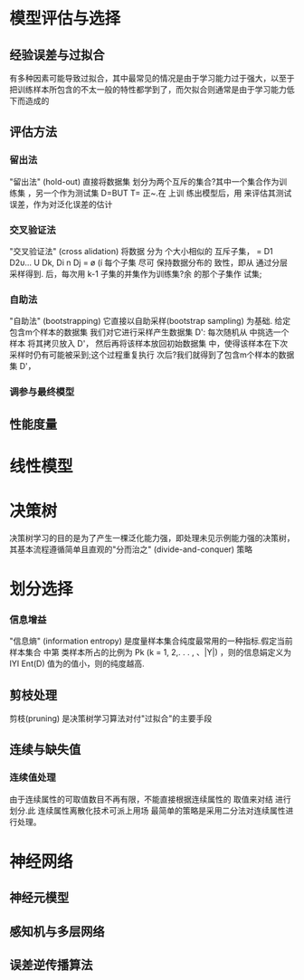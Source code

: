 # 模型评估与选择
## 经验误差与过拟合
有多种因素可能导致过拟合，其中最常见的情况是由于学习能力过于强大，以至于把训练样本所包含的不太一般的特性都学到了，而欠拟合则通常是由于学习能力低下而造成的
## 评估方法
### 留出法
"留出法" (hold-out) 直接将数据集 划分为两个互斥的集合?其中一个集合作为训练集 ，另一个作为测试集 D=BUT T= 正~.在 上训
练出模型后，用 来评估其测试误差，作为对泛化误差的估计
### 交叉验证法
"交叉验证法" (cross alidation) 将数据 分为 个大小相似的
互斥子集， = D1 D2υ... U Dk, Di n Dj = ø (í 每个子集
尽可 保持数据分布的 致性，即从 通过分层采样得到. 后，每次用
k-1 子集的并集作为训练集?余 的那个子集作 试集;
### 自助法
"自助法" (bootstrapping) 它直接以自助采样(bootstrap sampling) 为基础. 给定包含m个样本的数据集 我们对它进行采样产生数据集 D': 每次随机从 中挑选一个样本 将其拷贝放入 D'， 然后再将该样本放回初始数据集 中，使得该样本在下次采样时仍有可能被采到;这个过程重复执行 次后?我们就得到了包含m个样本的数据集 D'，
### 调参与最终模型
## 性能度量

# 线性模型

# 决策树
决策树学习的目的是为了产生一棵泛化能力强，即处理未见示例能力强的决策树，其基本流程遵循简单且直观的"分而治之" (divide-and-conquer) 策略
# 划分选择
### 信息增益
"信息熵" (information entropy) 是度量样本集合纯度最常用的一种指标.假定当前样本集合 中第 类样本所占的比例为 Pk (k = 1, 2,. . . , 、|Y|) ，则的信息娟定义为IYI Ent(D) 值为的值小，则的纯度越高.
## 剪枝处理
剪枝(pruning) 是决策树学习算法对付"过拟合"的主要手段
## 连续与缺失值
### 连续值处理
由于连续属性的可取值数目不再有限，不能直接根据连续属性的
取值来对结 进行划分.此 连续属性离散化技术可派上用场 最简单的策略是采用二分法对连续属性进行处理。

# 神经网络
## 神经元模型

## 感知机与多层网络

## 误差逆传播算法